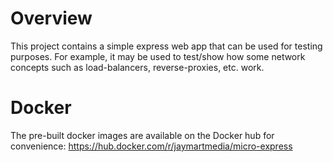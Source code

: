 # Overview

This project contains a simple express web app that can be used for testing purposes. For example, it may be used to test/show how some network concepts such as load-balancers, reverse-proxies, etc. work.

# Docker

The pre-built docker images are available on the Docker hub for convenience: https://hub.docker.com/r/jaymartmedia/micro-express
